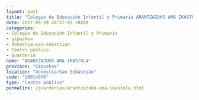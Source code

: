 ```yaml
---
layout: post
title: "Colegio de Educación Infantil y Primaria ARANTZAZUKO AMA IKASTOLA"
date: 2017-09-20 20:57:05 +0200
categories:
- Colegio de Educación Infantil y Primaria
- gipuzkoa
- donostia-san-sebastian
- Centro público
- guarderia
name: "ARANTZAZUKO AMA IKASTOLA"
province: "Gipuzkoa"
location: "Donostia/San Sebastián"
code: "20014970"
type: "Centro público"
permalink: /guarderias/arantzazuko-ama-ikastola.html
---
```

